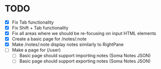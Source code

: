 # TODO

- [x] Fix Tab functionality
- [x] Fix Shift + Tab functionality
- [X] Fix all areas where we should be re-focusing on input HTML elements
- [x] Create a basic page for /notes/:note
- [x] Make /notes/:note display notes similarly to RightPane
- [ ] Make a page for (/user)
  - [ ] Basic page should support importing notes (Soma Notes JSON)
  - [ ] Basic page should support exporting notes (Soma Notes JSON)
